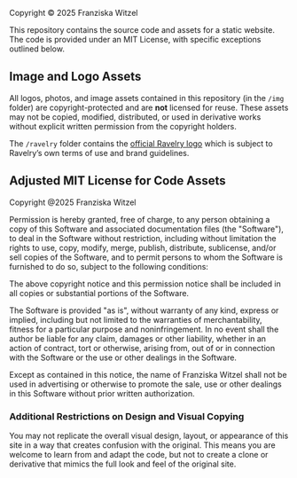 Copyright © 2025 Franziska Witzel

This repository contains the source code and assets for a static website. The code is provided under an MIT License, with specific exceptions outlined below.

## Image and Logo Assets

All logos, photos, and image assets contained in this repository (in the `/img` folder) are copyright-protected and are **not** licensed for reuse. These assets may not be copied, modified, distributed, or used in derivative works without explicit written permission from the copyright holders. 

The `/ravelry` folder contains the [official Ravelry logo](https://www.ravelry.com/help/logos) which is subject to Ravelry’s own terms of use and brand guidelines.

## Adjusted MIT License for Code Assets

Copyright @2025 Franziska Witzel

Permission is hereby granted, free of charge, to any person obtaining a copy of this Software and associated documentation files (the "Software"), to deal in the Software without restriction, including without limitation the rights to use, copy, modify, merge, publish, distribute, sublicense, and/or sell copies of the Software, and to permit persons to whom the Software is furnished to do so, subject to the following conditions:

The above copyright notice and this permission notice shall be included in all copies or substantial portions of the Software.

The Software is provided "as is", without warranty of any kind, express or implied, including but not limited to the warranties of merchantability, fitness for a particular purpose and noninfringement. In no event shall the author be liable for any claim, damages or other liability, whether in an action of contract, tort or otherwise, arising from, out of or in connection with the Software or the use or other dealings in the Software.

Except as contained in this notice, the name of Franziska Witzel shall not be used in advertising or otherwise to promote the sale, use or other dealings in this Software without prior written authorization.

### Additional Restrictions on Design and Visual Copying

You may not replicate the overall visual design, layout, or appearance of this site in a way that creates confusion with the original. This means you are welcome to learn from and adapt the code, but not to create a clone or derivative that mimics the full look and feel of the original site.

